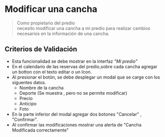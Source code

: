
# Modificar una cancha
> Como propietario del predio  
necesito modificar una cancha a mi predio
para  realizar cambios necesarios en la información de una cancha.

## Criterios de Validación
- Esta funcionalidad se debe mostrar en la interfaz *"Mi predio"*
- En el calendario de  las reservas del predio,sobre cada cancha agregar un  botton con el texto editar  o un Icon.  
- Al presionar el botón, se debe desplegar un modal que se carge con los siguentes datos.
    - Nombre de la cancha 
    - Deporte (Se muestra , pero no se permite modificar)
    - Precio
    - Anticipo
    - Foto 
- En la  parte inferior del modal agregar dos botones "Cancelar" , "Confirmar".
- Al confirmar las modificaciones mostrar una alerta de "Cancha Modificada correctamente"